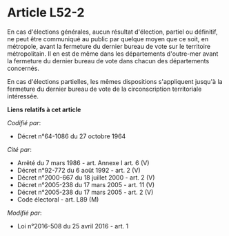 # Article L52-2

En cas d'élections générales, aucun résultat d'élection, partiel ou définitif, ne peut être communiqué au public par
quelque moyen que ce soit, en métropole, avant la fermeture du dernier bureau de vote sur le territoire métropolitain. Il en
est de même dans les départements d'outre-mer avant la fermeture du dernier bureau de vote dans chacun des départements
concernés. 

En cas d'élections partielles, les mêmes dispositions s'appliquent jusqu'à la fermeture du dernier bureau de vote de la
circonscription territoriale intéressée.

**Liens relatifs à cet article**

_Codifié par_:

  - Décret n°64-1086 du 27 octobre 1964

_Cité par_:

  - Arrêté du 7 mars 1986 - art. Annexe I art. 6 (V)
  - Décret n°92-772 du 6 août 1992 - art. 2 (V)
  - Décret n°2000-667 du 18 juillet 2000 - art. 2 (V)
  - Décret n°2005-238 du 17 mars 2005 - art. 11 (V)
  - Décret n°2005-238 du 17 mars 2005 - art. 2 (V)
  - Code électoral - art. L89 (M)

_Modifié par_:

  - Loi n°2016-508 du 25 avril 2016 - art. 1
